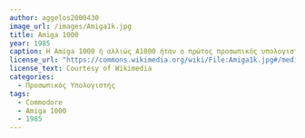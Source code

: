 ```yaml
---
author: aggelos2000430
image_url: /images/Amiga1k.jpg
title: Amiga 1000
year: 1985
caption: H Amiga 1000 ή αλλιώς A1000 ήταν ο πρώτος προσωπικός υπολογιστής της Commodore που για την τότε εποχή περιείχε τα πιο εξελιγμένα συστήματα γραφικών και έναν πολύ ισχυρό επεξεργαστή
license_url: "https://commons.wikimedia.org/wiki/File:Amiga1k.jpg#/media/File:Amiga1k.jpg" 
license_text: Courtesy of Wikimedia 
categories:
  - Προσωπικός Υπολογιστής
tags:
  - Commodore
  - Amiga 1000
  - 1985
---
```


